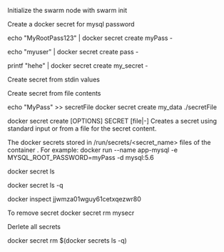 
Initialize the swarm node with swarm init



Create a docker secret for mysql password

echo "MyRootPass123" | docker secret create myPass - 

echo "myuser" | docker secret create pass -

printf "hehe" | docker secret create my_secret -

Create secret from stdin values


Create secret from file contents

echo "MyPass" >> secretFile
docker secret create my_data ./secretFile
 
docker secret create [OPTIONS] SECRET [file|-]
Creates a secret using standard input or from a file for the secret content.

The docker secrets stored in /run/secrets/<secret_name> files of the container
. For example:
docker run --name app-mysql -e MYSQL_ROOT_PASSWORD=myPass -d mysql:5.6

docker secret ls

docker secret ls -q

docker inspect jjwmza01wguy61cetxqezwr80

To remove secret
docker secret rm mysecr

Derlete all secrets

docker secret rm $(docker secrets ls -q)



